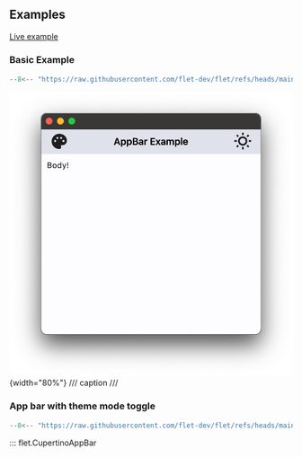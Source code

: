 ## Examples

[Live example](https://flet-controls-gallery.fly.dev/navigation/cupertinoappbar)

### Basic Example

```python
--8<-- "https://raw.githubusercontent.com/flet-dev/flet/refs/heads/main/sdk/python/examples/controls/cupertino-app-bar/basic.py"
```

![basic](https://raw.githubusercontent.com/flet-dev/flet/main/sdk/python/examples/controls/cupertino-app-bar/media/basic.png){width="80%"}
/// caption
///

### App bar with theme mode toggle

```python
--8<-- "https://raw.githubusercontent.com/flet-dev/flet/refs/heads/main/sdk/python/examples/controls/cupertino-app-bar/theme-mode-toggle.py"
```

::: flet.CupertinoAppBar
